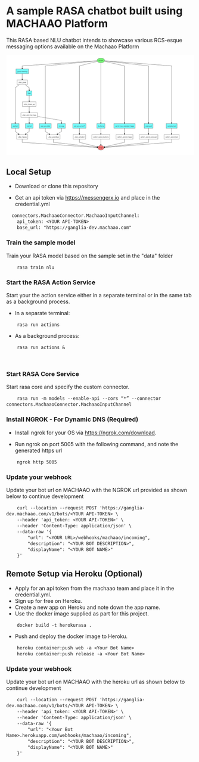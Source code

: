 # A sample RASA chatbot built using MACHAAO Platform
This RASA based NLU chatbot intends to showcase various RCS-esque messaging options available on the Machaao Platform

![image](images/sample_rasa_machaao_bot.jpeg)

## Local Setup ##
* Download or clone this repository
           
* Get an api token via https://messengerx.io and place in the credential.yml
```
  connectors.MachaaoConnector.MachaaoInputChannel:
    api_token: <YOUR API-TOKEN>
    base_url: "https://ganglia-dev.machaao.com"
```

### Train the sample model ###
Train your RASA model based on the sample set in the "data" folder
```
	rasa train nlu 
```
### Start the RASA Action Service ###
Start your the action service either in a separate terminal or in the same tab as a background process.<br>

* In a separate terminal:
```
	rasa run actions
```

* As a background process:
```
	rasa run actions &
```
<br>

### Start RASA Core Service ###
Start rasa core and specify the custom connector.<br>
```
	rasa run -m models --enable-api --cors “*” --connector connectors.MachaaoConnector.MachaaoInputChannel
```

### Install NGROK - For Dynamic DNS (Required) ###
* Install ngrok for your OS via https://ngrok.com/download.

* Run ngrok on port 5005 with the following command, and note the generated https url

```
	ngrok http 5005
```

### Update your webhook ###
Update your bot url on MACHAAO with the NGROK url provided as shown below to continue development
```
	curl --location --request POST 'https://ganglia-dev.machaao.com/v1/bots/<YOUR API-TOKEN> \
	--header 'api_token: <YOUR API-TOKEN>' \
	--header 'Content-Type: application/json' \
	--data-raw '{
		"url": "<YOUR URL>/webhooks/machaao/incoming",
		"description": "<YOUR BOT DESCRIPTION>",
		"displayName": "<YOUR BOT NAME>"
	}'
```

## Remote Setup via Heroku (Optional) ##

* Apply for an api token from the machaao team and place it in the credential.yml.
* Sign up for free on Heroku.
* Create a new app on Heroku and note down the app name.
* Use the docker image supplied as part for this project.

```
	docker build -t herokurasa .
```

* Push and deploy the docker image to Heroku.
```
	heroku container:push web -a <Your Bot Name>
	heroku container:push release -a <Your Bot Name>
```

### Update your webhook ###
Update your bot url on MACHAAO with the heroku url as shown below to continue development
```
	curl --location --request POST 'https://ganglia-dev.machaao.com/v1/bots/<YOUR API-TOKEN> \
	--header 'api_token: <YOUR API-TOKEN>' \
	--header 'Content-Type: application/json' \
	--data-raw '{
		"url": "<Your Bot Name>.herokuapp.com/webhooks/machaao/incoming",
		"description": "<YOUR BOT DESCRIPTION>",
		"displayName": "<YOUR BOT NAME>"
	}'
```

